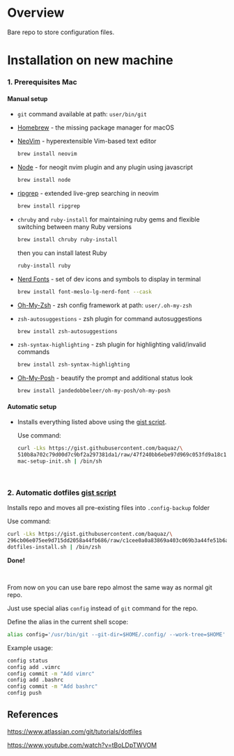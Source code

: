 # Overview

Bare repo to store configuration files.

# Installation on new machine

### 1. Prerequisites Mac

#### Manual setup

* `git` command available at path: `user/bin/git`

* [Homebrew](https://brew.sh) - the missing package manager for macOS

* [NeoVim](https://neovim.io) - hyperextensible Vim-based text editor
    ```sh
    brew install neovim

* [Node](https://nodejs.org/en) - for neogit nvim plugin and any plugin using javascript
    ```sh
    brew install node
    ```
* [ripgrep](https://github.com/BurntSushi/ripgrep) - extended live-grep searching in neovim
    ```sh
    brew install ripgrep
    ```
* `chruby` and `ruby-install` for maintaining ruby gems
  and flexible switching between many Ruby versions
    ```sh
    brew install chruby ruby-install
    ```
    then you can install latest Ruby
    ```sh
    ruby-install ruby
    ```
* [Nerd Fonts](https://www.nerdfonts.com) - set of dev icons and symbols to display in terminal
    ```sh
    brew install font-meslo-lg-nerd-font --cask
    ```
* [Oh-My-Zsh](https://ohmyz.sh) - zsh config framework at path: `user/.oh-my-zsh`

* `zsh-autosuggestions` - zsh plugin for command autosuggestions
    ```sh
    brew install zsh-autosuggestions
    ```
* `zsh-syntax-highlighting` - zsh plugin for highlighting valid/invalid commands
    ```sh
    brew install zsh-syntax-highlighting
    ```
* [Oh-My-Posh](https://ohmyposh.dev) - beautify the prompt and additional status look
  ```sh 
  brew install jandedobbeleer/oh-my-posh/oh-my-posh
  ```
  
#### Automatic setup

  - Installs everything listed above using the [gist script](https://gist.github.com/baquaz/510b8a702c79d00d7c9bf2a297381da1).

    Use command:
    ```bash
    curl -Lks https://gist.githubusercontent.com/baquaz/\
    510b8a702c79d00d7c9bf2a297381da1/raw/47f240bb6ebe97d969c053fd9a18c10b950ae7c6/\
    mac-setup-init.sh | /bin/sh
    ```
    
<br>

### 2. Automatic dotfiles [gist script](https://gist.github.com/baquaz/296cb06e075ee9d715dd2058a44fb686)

Installs repo and moves all pre-existing files into `.config-backup` folder

Use command: 
```bash
curl -Lks https://gist.githubusercontent.com/baquaz/\
296cb06e075ee9d715dd2058a44fb686/raw/c1cee0a0a83869a403c069b3a44fe51b6ad0bece/\
dotfiles-install.sh | /bin/zsh
```

<script src="https://gist.github.com/baquaz/296cb06e075ee9d715dd2058a44fb686.js"></script>

**Done!**

<br>

From now on you can use bare repo almost the same way as normal git repo.

Just use special alias `config` instead of `git` command for the repo.

Define the alias in the current shell scope:
```bash
alias config='/usr/bin/git --git-dir=$HOME/.config/ --work-tree=$HOME'
```
Example usage:
```bash
config status
config add .vimrc
config commit -m "Add vimrc"
config add .bashrc
config commit -m "Add bashrc"
config push
```

## References

https://www.atlassian.com/git/tutorials/dotfiles

https://www.youtube.com/watch?v=tBoLDpTWVOM
